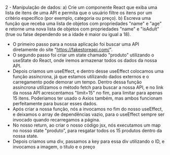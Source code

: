 2 - Manipulação de dados:
a) Crie um componente React que exiba uma lista de itens de uma API e permita que o usuário filtre os itens por um critério específico (por exemplo, categoria ou preço).
b) Escreva uma função que receba uma lista de objetos com propriedades "name" e "age" e retorne uma nova lista de objetos com propriedades "name" e "isAdult" (true ou false dependendo se a idade é maior ou igual a 18).

- O primeiro passo para a nossa aplicação foi buscar uma API diretamente do site "https://fakestoreapi.com/".
- O segundo passo foi criar um state chamado "produto" utilizando o useState do React, onde iremos armazenar todos os dados da nossa API.
- Depois criamos um useEffect, e dentro desse useEffect colocamos uma função assíncrona, já que estamos utilizando dados externos e o carregamento pode demorar um tempo. Dentro dessa função assíncrona utilizamos o método fetch para buscar a nossa API, e no link da nossa API acrescentamos "limit=15" no fim, para limitar para apenas 15 itens. Poderiamos ter usado o Axios também, mas ambos funcionam perfeitamente para buscar esses dados.
- Após criar a nossa função, nós a invocamos no fim do nosso useEffect, e deixamos o array de dependências vazio, para o useEffect sempre ser invocado quando recarregamos a página.
- No nosso return, ao criar o nosso código jsx, nós executamos um map no nosso state "produto", para resgatar todos os 15 produtos dentro da nossa state.
- Depois criamos uma div, passamos a key para essa div utilizando o ID, e invocamos a imagem, o título e o preço
